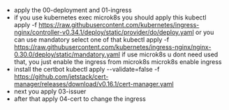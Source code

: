 - apply the 00-deployment and 01-ingress
- if you use kubernetes exec microk8s you should apply this  kubectl apply -f https://raw.githubusercontent.com/kubernetes/ingress-nginx/controller-v0.34.1/deploy/static/provider/do/deploy.yaml
  or you can use mandatory select one of that kubectl apply -f https://raw.githubusercontent.com/kubernetes/ingress-nginx/nginx-0.30.0/deploy/static/mandatory.yaml
  if use microk8s u dont need used that, you just enable the ingress from microk8s microk8s enable ingress
- install the certbot kubectl apply --validate=false -f https://github.com/jetstack/cert-manager/releases/download/v0.16.1/cert-manager.yaml
- next you apply 03-issuer
- after that apply 04-cert to change the ingress